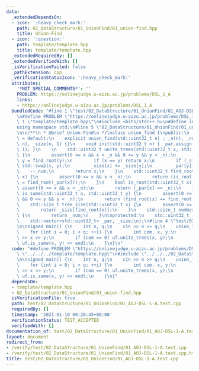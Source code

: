 ```yaml
---
data:
  _extendedDependsOn:
  - icon: ':heavy_check_mark:'
    path: 02_DataStructure/01_UnionFind/01_union-find.hpp
    title: Union-Find
  - icon: ':question:'
    path: template/template.hpp
    title: template/template.hpp
  _extendedRequiredBy: []
  _extendedVerifiedWith: []
  _isVerificationFailed: false
  _pathExtension: cpp
  _verificationStatusIcon: ':heavy_check_mark:'
  attributes:
    '*NOT_SPECIAL_COMMENTS*': ''
    PROBLEM: https://onlinejudge.u-aizu.ac.jp/problems/DSL_1_A
    links:
    - https://onlinejudge.u-aizu.ac.jp/problems/DSL_1_A
  bundledCode: "#line 1 \"test/02_DataStructure/01_UnionFind/01_AOJ-DSL-1-A.test.cpp\"\
    \n#define PROBLEM \"https://onlinejudge.u-aizu.ac.jp/problems/DSL_1_A\"\n#line\
    \ 1 \"template/template.hpp\"\n#include <bits/stdc++.h>\n#define int int64_t\n\
    using namespace std;\n#line 5 \"02_DataStructure/01_UnionFind/01_union-find.hpp\"\
    \n\n/**\n * @brief Union-Find\n */\nclass union_find {\npublic:\n    union_find()\
    \ = default;\n    explicit union_find(std::uint32_t n) : _n(n), _num(n), _par(n,\
    \ n), _size(n, 1) {}\n    void init(std::uint32_t n) { _par.assign(n, n); _size.assign(n,\
    \ 1); }\n    \n    std::uint32_t unite_trees(std::uint32_t x, std::uint32_t y)\
    \ {\n        assert(0 <= x && x < _n && 0 <= y && y < _n);\n        x = find_root(x);\
    \ y = find_root(y);\n        if (x == y) return x;\n        if (_size[x] < _size[y])\
    \ std::swap(x, y);\n        _size[x] += _size[y];\n        _par[y] = x;\n    \
    \    --_num;\n        return x;\n    }\n    std::uint32_t find_root(std::uint32_t\
    \ x) {\n        assert(0 <= x && x < _n);\n        return (is_root(x) ? x : _par[x]\
    \ = find_root(_par[x]));\n    }\n    bool is_root(std::uint32_t x) {\n       \
    \ assert(0 <= x && x < _n);\n        return (_par[x] == _n);\n    }\n    bool\
    \ is_same(std::uint32_t x, std::uint32_t y) {\n        assert(0 <= x && x < _n\
    \ && 0 <= y && y < _n);\n        return (find_root(x) == find_root(y));\n    }\n\
    \    std::size_t tree_size(std::uint32_t x) {\n        assert(0 <= x && x < _n);\n\
    \        return _size[find_root(x)];\n    }\n    std::size_t number_of_trees()\
    \ {\n        return _num;\n    }\n\nprotected:\n    std::uint32_t _n, _num;\n\
    \    std::vector<std::uint32_t> _par, _size;\n};\n#line 4 \"test/02_DataStructure/01_UnionFind/01_AOJ-DSL-1-A.test.cpp\"\
    \n\nsigned main() {\n    int n, q;\n    cin >> n >> q;\n    union_find uf(n);\n\
    \    for (int i = 0; i < q; ++i) {\n        int com, x, y;\n        cin >> com\
    \ >> x >> y;\n        if (com == 0) uf.unite_trees(x, y);\n        else cout <<\
    \ uf.is_same(x, y) << endl;\n    }\n}\n"
  code: "#define PROBLEM \"https://onlinejudge.u-aizu.ac.jp/problems/DSL_1_A\"\n#include\
    \ \"../../../template/template.hpp\"\n#include \"../../../02_DataStructure/01_UnionFind/01_union-find.hpp\"\
    \n\nsigned main() {\n    int n, q;\n    cin >> n >> q;\n    union_find uf(n);\n\
    \    for (int i = 0; i < q; ++i) {\n        int com, x, y;\n        cin >> com\
    \ >> x >> y;\n        if (com == 0) uf.unite_trees(x, y);\n        else cout <<\
    \ uf.is_same(x, y) << endl;\n    }\n}"
  dependsOn:
  - template/template.hpp
  - 02_DataStructure/01_UnionFind/01_union-find.hpp
  isVerificationFile: true
  path: test/02_DataStructure/01_UnionFind/01_AOJ-DSL-1-A.test.cpp
  requiredBy: []
  timestamp: '2021-01-10 00:26:45+00:00'
  verificationStatus: TEST_ACCEPTED
  verifiedWith: []
documentation_of: test/02_DataStructure/01_UnionFind/01_AOJ-DSL-1-A.test.cpp
layout: document
redirect_from:
- /verify/test/02_DataStructure/01_UnionFind/01_AOJ-DSL-1-A.test.cpp
- /verify/test/02_DataStructure/01_UnionFind/01_AOJ-DSL-1-A.test.cpp.html
title: test/02_DataStructure/01_UnionFind/01_AOJ-DSL-1-A.test.cpp
---
```

